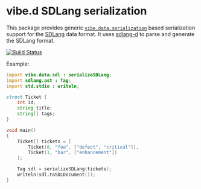 vibe.d SDLang serialization
===========================

This package provides generic [`vibe.data.serialization`][serialization] based
serialization support for the [SDLang](https://sdlang.org/) data format. It uses 
[sdlang-d](https://code.dlang.org/packages/sdlang-d) to parse and generate
the SDLang format.

[![Build Status](https://travis-ci.org/vibe-d/vibe-sdl.svg?branch=master)](https://travis-ci.org/vibe-d/vibe-sdl)

Example:

```D
import vibe.data.sdl : serializeSDLang;
import sdlang.ast : Tag;
import std.stdio : writeln;

struct Ticket {
	int id;
	string title;
	string[] tags;
}

void main()
{
	Ticket[] tickets = [
		Ticket(0, "foo", ["defect", "critical"]),
		Ticket(1, "bar", ["enhancement"])
	];

	Tag sdl = serializeSDLang(tickets);
	writeln(sdl.toSDLDocument());
}
```
[serialization]: https://vibed.org/api/vibe.data.serialization/